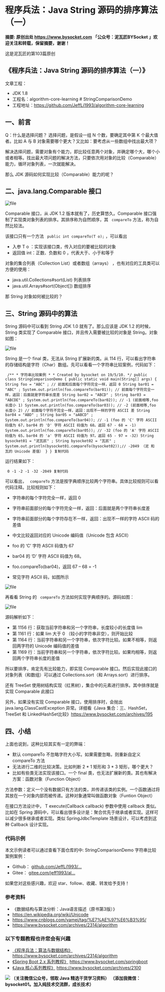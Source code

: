 # 程序兵法：Java String 源码的排序算法（一） #

**摘要: 原创出处 https://www.bysocket.com 「公众号：泥瓦匠BYSocket 」欢迎关注和转载，保留摘要，谢谢！**

这是泥瓦匠的第103篇原创

## 《程序兵法：Java String 源码的排序算法（一）》 ##

文章工程：
* JDK 1.8
* 工程名：algorithm-core-learning # StringComparisonDemo
* 工程地址：https://github.com/JeffLi1993/algorithm-core-learning

## 一、前言 ##

Q：什么是选择问题？
选择问题，是假设一组 N 个数，要确定其中第 K 个最大值者。比如 A 与 B 对象需要哪个更大？又比如：要考虑从一些数组中找出最大项？

解决选择问题，需要对象有个能力，即比较任意两个对象，并确定哪个大，哪个小或者相等。找出最大项问题的解决方法，只要依次用对象的比较（Comparable）能力，循环对象列表，一次就能解决。

那么 JDK 源码如何实现比较（Comparable）能力的呢？

## 二、java.lang.Comparable 接口 ##

![file](https://user-gold-cdn.xitu.io/2019/5/21/16ad854ea13d974f?imageView2/0/w/1280/h/960/ignore-error/1)

Comparable 接口，从 JDK 1.2 版本就有了，历史算悠久。Comparable 接口强制了实现类对象列表的排序。其排序称为自然顺序，其 ` compareTo` 方法，称为自然比较法。

该接口只有一个方法 ` public int compareTo(T o);` ，可以看出

* 入参 T o ：实现该接口类，传入对应的要被比较的对象
* 返回值 int：正数、负数和 0 ，代表大于、小于和等于

对象的集合列表（Collection List）或者数组（arrays） ，也有对应的工具类可以方便的使用：

* java.util.Collections#sort(List) 列表排序
* java.util.Arrays#sort(Object[]) 数组排序

那 String 对象如何被比较的？

## 三、String 源码中的算法 ##

String 源码中可以看到 String JDK 1.0 就有了。那么应该是 JDK 1.2 的时候，String 类实现了 Comparable 接口，并且传入需要被比较的对象是 String。对象如图：

![file](https://user-gold-cdn.xitu.io/2019/5/21/16ad854ea11723f3?imageView2/0/w/1280/h/960/ignore-error/1)

String 是一个 final 类，无法从 String 扩展新的类。从 114 行，可以看出字符串的存储结构是字符（Char）数组。先可以看看一个字符串比较案例，代码如下：

` /** * 字符串比较案例 * * Created by bysocket on 19/5/10. */ public class StringComparisonDemo { public static void main(String[] args) { String foo = "ABC" ; // 前面和后面每个字符完全一样，返回 0 String bar01 = "ABC" ; System.out.println(foo.compareTo(bar01)); // 前面每个字符完全一样，返回：后面就是字符串长度差 String bar02 = "ABCD" ; String bar03 = "ABCDE" ; System.out.println(foo.compareTo(bar02)); // -1 (前面相等,foo 长度小 1) System.out.println(foo.compareTo(bar03)); // -2 (前面相等,foo 长度小 2) // 前面每个字符不完全一样，返回：出现不一样的字符 ASCII 差 String bar04 = "ABD" ; String bar05 = "aABCD" ; System.out.println(foo.compareTo(bar04)); // -1 (foo 的 'C' 字符 ASCII 码值为 67，bar04 的 'D' 字符 ASCII 码值为 68。返回 67 - 68 = -1) System.out.println(foo.compareTo(bar05)); // -32 (foo 的 'A' 字符 ASCII 码值为 65，bar04 的 'a' 字符 ASCII 码值为 97。返回 65 - 97 = -32) String bysocket01 = "泥瓦匠" ; String bysocket02 = "瓦匠" ; System.out.println(bysocket01.compareTo(bysocket02));// -2049 （泥 和 瓦的 Unicode 差值） } } 复制代码`

运行结果如下：

` 0 -1 -2 -1 -32 -2049 复制代码`

可以看出， ` compareTo` 方法是按字典顺序比较两个字符串。具体比较规则可以看代码注释。比较规则如下：

* 字符串的每个字符完全一样，返回 0
* 字符串前面部分的每个字符完全一样，返回：后面就是两个字符串长度差
* 字符串前面部分的每个字符存在不一样，返回：出现不一样的字符 ASCII 码的差值

* 中文比较返回对应的 Unicode 编码值（Unicode 包含 ASCII）
* foo 的 ‘C’ 字符 ASCII 码值为 67
* bar04 的 ‘D’ 字符 ASCII 码值为 68。
* foo.compareTo(bar04)，返回 67 – 68 = -1
* 常见字符 ASCII 码，如图所示

![file](https://user-gold-cdn.xitu.io/2019/5/21/16ad854e9cc54292?imageView2/0/w/1280/h/960/ignore-error/1)

再看看 String 的 ` compareTo` 方法如何实现字典顺序的。源码如图：

![file](https://user-gold-cdn.xitu.io/2019/5/21/16ad854f6ef64c02?imageView2/0/w/1280/h/960/ignore-error/1)

源码解析如下：

* 第 1156 行：获取当前字符串和另一个字符串，长度较小的长度值 lim
* 第 1161 行：如果 lim 大于 0 （较小的字符串非空），则开始比较
* 第 1164 行：当前字符串和另一个字符串，依次字符比较。如果不相等，则返回两字符的 Unicode 编码值的差值
* 第 1169 行：当前字符串和另一个字符串，依次字符比较。如果均相等，则返回两个字符串长度的差值

所以要排序，肯定先有比较能力，即实现 Comparable 接口。然后实现此接口的对象列表（和数组）可以通过 Collections.sort（和 Arrays.sort）进行排序。

还有 TreeSet 使用树结构实现（红黑树），集合中的元素进行排序。其中排序就是实现 Comparable 此接口

另外，如果没有实现 Comparable 接口，使用排序时，会抛出 java.lang.ClassCastException 异常。详细看《Java 集合：三、HashSet，TreeSet 和 LinkedHashSet比较》https://www.bysocket.com/archives/195

## 四、小结 ##

上面也说到，这种比较其实有一定的弊端：

* 默认 compareTo 不忽略字符大小写。如果需要忽略，则重新自定义 compareTo 方法
* 无法进行二维的比较决策。比如判断 2 * 1 矩形和 3 * 3 矩形，哪个更大？
* 比如有些类无法实现该接口。一个 final 类，也无法扩展新的类。其也有解决方案：函数对象（Function Object）

方法参数：定义一个没有数据只有方法的类，并传递该类的实例。一个函数通过将其放在一个对象内部而被传递。这种对象通常叫做函数对象（Funtion Object）

在接口方法设计中， T execute(Callback callback) 参数中使用 callback 类似。比如在 Spring 源码中，可以看出很多设计是：聚合优先于继承或者实现。这样可以减少很多继承或者实现。类似 SpringJdbcTemplate 场景设计，可以考虑到这种 Callback 设计实现。

### 代码示例 ###

本文示例读者可以通过查看下面仓库的中: StringComparisonDemo 字符串比较案例案例：

* Github： [github.com/JeffLi1993/…]( https://link.juejin.im?target=https%3A%2F%2Fgithub.com%2FJeffLi1993%2Falgorithm-core-learning )
* Gitee： [gitee.com/jeff1993/al…]( https://link.juejin.im?target=https%3A%2F%2Fgitee.com%2Fjeff1993%2Falgorithm-core-learning )

如果您对这些感兴趣，欢迎 star、follow、收藏、转发给予支持！

### 参考资料 ###

* 《数据结构与算法分析：Java语言描述（原书第3版）》
* https://en.wikipedia.org/wiki/Unicode
* https://www.cnblogs.com/vamei/tag/%E7%AE%97%E6%B3%95/
* https://www.bysocket.com/archives/2314/algorithm

### 以下专题教程也许您会有兴趣 ###

* [《程序兵法：算法与数据结构》]( https://link.juejin.im?target=https%3A%2F%2Fwww.bysocket.com%2Farchives%2F2314%2Falgorithm ) https://www.bysocket.com/archives/2314/algorithm
* [《Spring Boot 2.x 系列教程》]( https://link.juejin.im?target=https%3A%2F%2Fwww.bysocket.com%2Fspringboot )
https://www.bysocket.com/springboot
* [《Java 核心系列教程》]( https://link.juejin.im?target=https%3A%2F%2Fwww.bysocket.com%2Farchives%2F2100 )
https://www.bysocket.com/archives/2100

![](https://user-gold-cdn.xitu.io/2019/5/16/16ac0b8cde56ed82?imageView2/0/w/1280/h/960/ignore-error/1)
**（关注微信公众号，领取 Java 精选干货学习资料）**
**（添加我微信：bysocket01。加入纯技术交流群，成长技术）**
